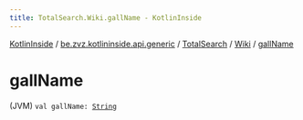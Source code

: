 ```yaml
---
title: TotalSearch.Wiki.gallName - KotlinInside
---
```


[KotlinInside](../../../index.html) / [be.zvz.kotlininside.api.generic](../../index.html) / [TotalSearch](../index.html) / [Wiki](index.html) / [gallName](./gall-name.html)

# gallName

(JVM) `val gallName: `[`String`](https://kotlinlang.org/api/latest/jvm/stdlib/kotlin/-string/index.html)